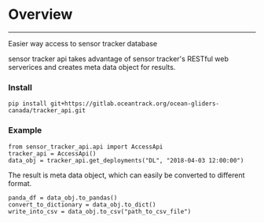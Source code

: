 # **Overview**

---

Easier way access to sensor tracker database

sensor tracker api takes advantage of sensor tracker's RESTful web serverices and creates meta data object for results.

### Install

```
pip install git+https://gitlab.oceantrack.org/ocean-gliders-canada/tracker_api.git
```

### Example

```
from sensor_tracker_api.api import AccessApi
tracker_api = AccessApi()
data_obj = tracker_api.get_deployments("DL", "2018-04-03 12:00:00")
```

The result is meta data object, which can easily be converted to different format.

```
panda_df = data_obj.to_pandas()
convert_to_dictionary = data_obj.to_dict()
write_into_csv = data_obj.to_csv("path_to_csv_file")
```

### 



